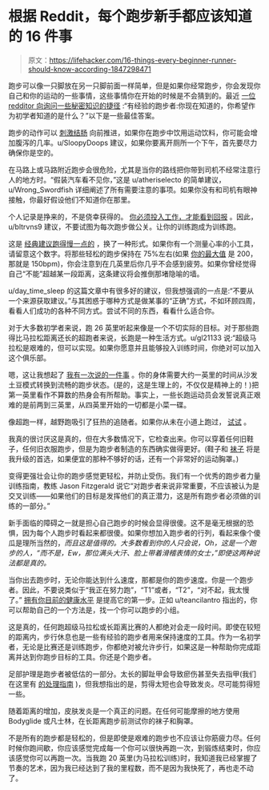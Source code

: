 # 根据 Reddit，每个跑步新手都应该知道的 16 件事

> 原文：<https://lifehacker.com/16-things-every-beginner-runner-should-know-according-1847298471>

跑步可以像一只脚放在另一只脚前面一样简单，但是如果你经常跑步，你会发现你自己和你的运动的一些事情，这些事情你在开始的时候是不会猜到的。最近 [一位 redditor 向询问一些秘密知识的捷径](https://www.reddit.com/r/running/comments/o9ygf9/experienced_runners_whats_something_you_know_now/) :“有经验的跑步者:你现在知道的，你希望作为初学者知道的是什么？”以下是一些最佳答案。

跑步的动作可以 [刺激结肠](https://www.self.com/story/this-is-why-running-makes-you-poop) 向前推进，如果你在跑步中饮用运动饮料，你可能会增加腹泻的几率。u/SloopyDoops 建议，如果你要离开厕所一个下午，首先要尽力确保你是空的。

在马路上或马路附近跑步会很危险，尤其是当你的路线把你带到司机不经常注意行人的地方时。“假装汽车看不见你，”这是 u/atheriselecto 的简单建议，u/Wrong_Swordfish 详细阐述了所有需要注意的事项。如果你没有和司机有眼神接触，你最好假设他们不知道你在那里。

个人记录是挣来的，不是侥幸获得的。 [你必须投入工作，才能看到回报](https://lifehacker.com/when-can-you-expect-a-personal-record-in-the-gym-1846765539) 。因此，u/bltrvns9 建议，不要试图为每次跑步做公关。让你的训练跑成为训练跑。

这是 [经典建议跑得慢一点的](https://lifehacker.com/you-need-to-run-slower-1844984642) ，换了一种形式。如果你有一个测量心率的小工具，请留意这个数字。将那些轻松的跑步保持在 75%左右(如果 [你的最大值](https://lifehacker.com/how-to-calculate-your-max-heart-rate-youre-probably-d-1683716934) 是 200，那就是 150bpm)，你会注意到在几英里后你几乎不会感到疲劳。如果你曾经觉得自己“不能”超越某一段距离，这条建议将会推倒那堵隐喻的墙。

u/day_time_sleep 的这篇文章中有很多好的建议，但我想强调的一点是:“不要从一个来源获取建议。”与其困惑于哪种方式是做某事的“正确”方式，不如环顾四周，看看人们成功的各种不同方式。尝试不同的东西，看看什么适合你。

对于大多数初学者来说，跑 26 英里听起来像是一个不切实际的目标。对于那些跑得比马拉松距离还长的超跑者来说，长跑是一种生活方式。u/gl21133 说:“超级马拉松是艰难的，但可以实现。如果你愿意并且能够投入训练时间，你绝对可以加入这个俱乐部。

嗯，这让我想起了 [我有一次说的一件事](https://lifehacker.com/the-first-mile-always-sucks-let-it-go-1752457839) 。你的身体需要大约一英里的时间从沙发土豆模式转换到流畅的跑步状态。(是的，这是生理上的，不仅仅是精神上的！)把第一英里看作不算数的热身会有所帮助。事实上，一些长跑运动员会发誓说真正艰难的是前两到三英里，从四英里开始的一切都是小菜一碟。

像超跑一样，越野跑吸引了狂热的追随者。如果你从未在小道上跑过， [试试](https://lifehacker.com/how-to-take-your-running-to-the-trails-for-a-more-sati-1692428030) 。

我真的很讨厌这是真的，但在大多数情况下，它检查出来。你可以穿着任何旧鞋子，任何旧衣服跑步，但是为跑步者制造的东西确实做得更好。(鞋子和 [袜子](https://lifehacker.com/wear-the-right-socks-when-you-run-1845927062) 将是我升级的首选，如果便宜的那种不够好的话，还有一个非常好的运动胸罩。)

变得更强壮会让你的跑步感觉更轻松，并防止受伤。我们有一个优秀的跑步者力量训练指南，教练 Jason Fitzgerald 说它“对跑步者来说非常重要，不应该被认为是交叉训练——如果他们的目标是发挥他们的真正潜力，这是所有跑步者必须做的训练的一部分。”

新手面临的障碍之一就是担心自己跑步的时候会显得很傻。这不是毫无根据的恐惧，因为每个人跑步时看起来都很傻。如果你想加入跑步者的行列，看起来像个傻瓜是理所当然的，*而且这是值得的。大多数看到你的人只会说，Oh，这是一个跑步的人，“而不是，Ew，那位满头大汗、脸上带着滑稽表情的女士，”即使这两种说法都是真的。*

当你出去跑步时，无论你能达到什么速度，那都是你的跑步速度。你是一个跑步者。因此，不要说类似于“我正在努力跑”，“T1”或者，“T2”，“对不起，我太慢了。” [拥有你目前的健康水平](https://lifehacker.com/stop-apologizing-for-being-a-slow-runner-1717538541) 是提高它的第一步。正如 u/teancilantro 指出的，你可以帮助自己的一个方法是，找一个你可以跑步的小组。

这是真的，任何跑超级马拉松或长距离比赛的人都绝对会走一段时间。即使在较短的距离内，步行休息也是一些有经验的跑步者用来保持速度的工具。作为一名初学者，无论是比赛还是训练跑步，你都绝对被允许步行，如果这是一种帮助你完成距离并达到你跑步目标的工具。你还是个跑步者。

足部护理是跑步者被低估的一部分。太长的脚趾甲会导致瘀伤甚至失去指甲(我们在这里有 [的处理指南](https://lifehacker.com/what-to-do-when-running-gives-you-black-toenails-1846812018) )，但我想指出的是，剪得太短也会导致发炎。尽可能剪得短一些。

随着距离的增加，皮肤发炎是一个真正的问题。在任何可能摩擦的地方使用 Bodyglide 或凡士林，在长距离跑步前测试你的袜子和胸罩。

不是所有的跑步都是轻松的，但是即使是艰难的跑步也不应该让你筋疲力尽。任何时候你跑间歇，你应该感觉完成每一个你可以很快再跑一次，到锻炼结束时，你应该感觉你可以再跑一次。当我跑 20 英里(为马拉松训练)时，我知道我已经掌握了节奏的艺术，因为我已经达到了我的里程数，而不是因为我快死了，再也走不动了。